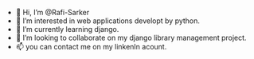 - 👋 Hi, I’m @Rafi-Sarker
- 👀 I’m interested in web applications developt by python.
- 🌱 I’m currently learning django.
- 💞️ I’m looking to collaborate on my django library management project.
- 📫 you can contact me on my linkenIn acount.

<!---
Rafi-Sarker/Rafi-Sarker is a ✨ special ✨ repository because its `README.md` (this file) appears on your GitHub profile.
You can click the Preview link to take a look at your changes.
--->
